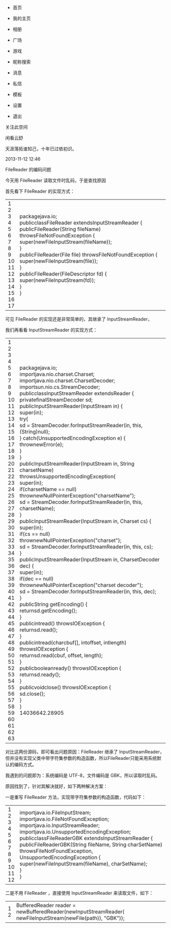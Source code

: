 - 首页

- 我的主页

- 相册

- 广场

- 游戏

- 昵称搜索

- 消息

- 私信

- 模板

- 设置

- 退出

关注此空间

闲看云舒

天涯落拓谁知己，十年已过依初识。

2013-11-12 12:46

FileReader 的编码问题

今天用 FileReader 读取文件时乱码，于是查找原因

首先看下 FileReader 的实现方式：

|   |   |
| - | - |
| 1<br>2<br>3<br>4<br>5<br>6<br>7<br>8<br>9<br>10<br>11<br>12<br>13<br>14<br>15<br>16<br>17 | packagejava.io;<br>publicclassFileReader extendsInputStreamReader {<br>publicFileReader(String fileName) throwsFileNotFoundException {<br>super(newFileInputStream(fileName));<br>}<br>publicFileReader(File file) throwsFileNotFoundException {<br>super(newFileInputStream(file));<br>}<br>publicFileReader(FileDescriptor fd) {<br>super(newFileInputStream(fd));<br>}<br>} |


可见 FileReader 的实现还是非常简单的，其继承了 InputStreamReader，

我们再看看 InputStreamReader 的实现方式：

|   |   |
| - | - |
| 1<br>2<br>3<br>4<br>5<br>6<br>7<br>8<br>9<br>10<br>11<br>12<br>13<br>14<br>15<br>16<br>17<br>18<br>19<br>20<br>21<br>22<br>23<br>24<br>25<br>26<br>27<br>28<br>29<br>30<br>31<br>32<br>33<br>34<br>35<br>36<br>37<br>38<br>39<br>40<br>41<br>42<br>43<br>44<br>45<br>46<br>47<br>48<br>49<br>50<br>51<br>52<br>53<br>54<br>55<br>56<br>57<br>58<br>59<br>60<br>61<br>62<br>63 | packagejava.io;<br>importjava.nio.charset.Charset;<br>importjava.nio.charset.CharsetDecoder;<br>importsun.nio.cs.StreamDecoder;<br>publicclassInputStreamReader extendsReader {<br>privatefinalStreamDecoder sd;<br>publicInputStreamReader(InputStream in) {<br>super(in);<br>try{<br>sd = StreamDecoder.forInputStreamReader(in, this, (String)null);<br>} catch(UnsupportedEncodingException e) {<br>thrownewError(e);<br>}<br>}<br>publicInputStreamReader(InputStream in, String charsetName)<br>throwsUnsupportedEncodingException{<br>super(in);<br>if(charsetName == null)<br>thrownewNullPointerException("charsetName");<br>sd = StreamDecoder.forInputStreamReader(in, this, charsetName);<br>}<br>publicInputStreamReader(InputStream in, Charset cs) {<br>super(in);<br>if(cs == null)<br>thrownewNullPointerException("charset");<br>sd = StreamDecoder.forInputStreamReader(in, this, cs);<br>}<br>publicInputStreamReader(InputStream in, CharsetDecoder dec) {<br>super(in);<br>if(dec == null)<br>thrownewNullPointerException("charset decoder");<br>sd = StreamDecoder.forInputStreamReader(in, this, dec);<br>}<br>publicString getEncoding() {<br>returnsd.getEncoding();<br>}<br>publicintread() throwsIOException {<br>returnsd.read();<br>}<br>publicintread(charcbuf[], intoffset, intlength) throwsIOException {<br>returnsd.read(cbuf, offset, length);<br>}<br>publicbooleanready() throwsIOException {<br>returnsd.ready();<br>}<br>publicvoidclose() throwsIOException {<br>sd.close();<br>}<br>}<br>14036642.28905 |


对比这两份源码，即可看出问题原因：FileReader 继承了 InputStreamReader，但并没有实现父类中带字符集参数的构造函数，所以FileReader只能采用系统默认的编码方式。

我遇到的问题即为：系统编码是 UTF-8，文件编码是 GBK，所以读取时乱码。

原因找到了，针对其解决就好，如下两种解决方案：

一是重写 FileReader 方法，实现带字符集参数的构造函数，代码如下：

|   |   |
| - | - |
| 1<br>2<br>3<br>4<br>5<br>6<br>7<br>8<br>9<br>10<br>11<br>12 | importjava.io.FileInputStream;<br>importjava.io.FileNotFoundException;<br>importjava.io.InputStreamReader;<br>importjava.io.UnsupportedEncodingException;<br>publicclassFileReaderGBK extendsInputStreamReader {<br>publicFileReaderGBK(String fileName, String charSetName)<br>throwsFileNotFoundException, UnsupportedEncodingException {<br>super(newFileInputStream(fileName), charSetName);<br>}<br>} |


二是不用 FileReader ，直接使用 InputStreamReader 来读取文件，如下：

|   |   |
| - | - |
| 1<br>2 | BufferedReader reader = newBufferedReader(newInputStreamReader(<br>newFileInputStream(newFile(path)), "GBK")); |




